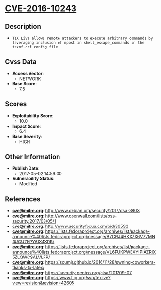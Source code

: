
# [CVE-2016-10243](https://cve.mitre.org/cgi-bin/cvename.cgi?name=CVE-2016-10243)

## Description

- `TeX Live allows remote attackers to execute arbitrary commands by leveraging inclusion of mpost in shell_escape_commands in the texmf.cnf config file.`

## Cvss Data

- **Access Vector**:
  - NETWORK
- **Base Score**:
  - 7.5

## Scores

- **Exploitability Score**:
  - 10.0
- **Impact Score**:
  - 6.4
- **Base Severity**:
  - HIGH

## Other Information

- **Publish Date**:
  - 2017-05-02 14:59:00
- **Vulnerability Status**:
  - Modified

## References

- **cve@mitre.org**: http://www.debian.org/security/2017/dsa-3803
- **cve@mitre.org**: http://www.openwall.com/lists/oss-security/2017/03/05/1
- **cve@mitre.org**: http://www.securityfocus.com/bid/96593
- **cve@mitre.org**: https://lists.fedoraproject.org/archives/list/package-announce%40lists.fedoraproject.org/message/B7CNJ4HKX7X6V7VMN3UCU7KPY6IX4XRB/
- **cve@mitre.org**: https://lists.fedoraproject.org/archives/list/package-announce%40lists.fedoraproject.org/message/VL6PUKPWEXYIPIAZRIX5ZLQWCSALVLFP/
- **cve@mitre.org**: https://scumjr.github.io/2016/11/28/pwning-coworkers-thanks-to-latex/
- **cve@mitre.org**: https://security.gentoo.org/glsa/201709-07
- **cve@mitre.org**: https://www.tug.org/svn/texlive?view=revision&revision=42605

